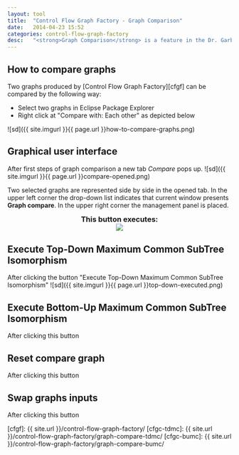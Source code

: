 ```yaml
---
layout:	tool
title:	"Control Flow Graph Factory - Graph Comparison"
date:	2014-04-23 15:52
categories: control-flow-graph-factory
desc:	"<strong>Graph Comparison</strong> is a feature in the Dr. Garbage tool which provides a graphical user interface to investigate isomorphism between graphs."
---
```


How to compare graphs <a name="how"></a>
--------------
Two graphs produced by [Control Flow Graph Factory][cfgf] can be compared by the following way:

* Select two graphs in Eclipse Package Explorer 
* Right click at "Compare with: Each other" as depicted below

![sd]({{ site.imgurl }}{{ page.url }}how-to-compare-graphs.png)

Graphical user interface <a name="how"></a>
--------------

After first steps of graph comparison a new tab *Compare* pops up.
![sd]({{ site.imgurl }}{{ page.url }}compare-opened.png)

Two selected graphs are represented side by side in the opened tab. In the upper left corner the drop-down list indicates that current window presents **Graph compare**.
In the upper right corner the management panel is placed.
<div style="height: 20px; margin-top: -10px;" >
	<center>
		<h3>This button executes:  <a id="used"></a> </h3>
	<center>
</div>
<div id = "panelDiv" >
	<center><img id = "panel" src="{{ site.imgurl }}/control-flow-graph-factory/graph-compare/image3023.png" /></center>
</div>
<div id = "coord"></div>
<script src="http://code.jquery.com/jquery-latest.min.js" type="text/javascript">
</script>

<script type="text/javascript">
$("#panel" ).click(function(event) {
		//var currentMousePos = { x: -1, y: -1 };
		//currentMousePos.x = event.pageX;
        //currentMousePos.y = event.pageY;
		var left = event.pageX - $(this).offset().left;
        var top = event.pageY - $(this).offset().top;
		if(left < 33){
			location.hash = "#topdown";
		}
		if(left < 70 && left > 33){
			location.hash = "#bottomup";
		}
		if(left < 116 && left > 70){
			location.hash = "#resetgraphs";
		}
		if(left < 150 && left > 116){
			location.hash = "#swapgraphs";
		}
		
		
});

 $('#panel').mouseover(function(event) { 
            var left = event.pageX - $(this).offset().left;
            var top = event.pageY - $(this).offset().top;
        });
        
$('#panel').mouseout(function() {
           // $('#used').html("Reset compare graph");
        });
$('#panel').mousemove(function(event) {
        var currentMousePos = { x: -1, y: -1 };
		currentMousePos.x = event.pageX;
        currentMousePos.y = event.pageY;
		var left = event.pageX - $(this).offset().left;
        var top = event.pageY - $(this).offset().top;
		//$('#coord').html("left:" + left + " top:" + top );
		if(left < 33){
			$('#used').html("Top Down");
		}
		if(left < 70 && left > 33){
			$('#used').html("Bottop up");
		}
		if(left < 116 && left > 70){
			$('#used').html("Reset compare graph");
		}
		if(left < 150 && left > 116){
			$('#used').html("Swap graphs inputs");
		}
		if(left < 193 && left > 150){
			$('#used').html("Zoom in");
		}
		if(left < 230 && left > 193){
			$('#used').html("Zoom out");
		}
		
    });
	
		

</script>

Execute Top-Down Maximum Common SubTree Isomorphism <a name="topdown"></a>
--------------
After clicking the button "Execute Top-Down Maximum Common SubTree Isomorphism"
![sd]({{ site.imgurl }}{{ page.url }}top-down-executed.png)

Execute Bottom-Up Maximum Common SubTree Isomorphism <a name="bottomup"></a>
--------------
After clicking this button 

Reset compare graph <a name="resetgraphs"></a>
--------------
After clicking this button 

Swap graphs inputs <a name="swapgraphs"></a>
--------------
After clicking this button 



[//]: # (-------------Links used -------------)

[cfgf]: {{ site.url }}/control-flow-graph-factory/
[cfgc-tdmc]: {{ site.url }}/control-flow-graph-factory/graph-compare-tdmc/
[cfgc-bumc]: {{ site.url }}/control-flow-graph-factory/graph-compare-bumc/
